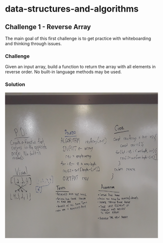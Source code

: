 # data-structures-and-algorithms
## Challenge 1 - Reverse Array
The main goal of this first challenge is to get practice with whiteboarding and thinking through issues.
### Challenge
Given an input array, build a function to return the array with all elements in reverse order.  No built-in language methods may be used.
### Solution
<img src='/assets/array_reverse.jpg' width=640 height=480 />